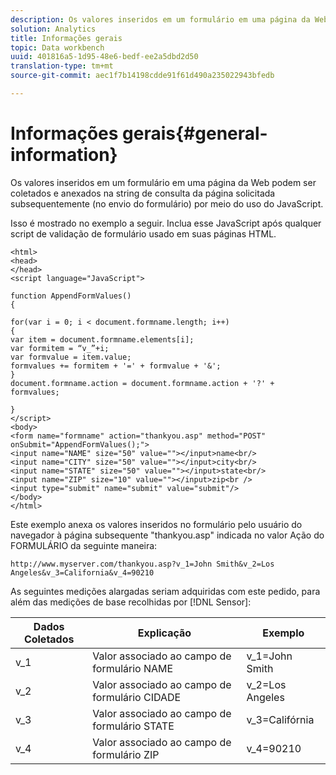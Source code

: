 ```yaml
---
description: Os valores inseridos em um formulário em uma página da Web podem ser coletados e anexados na string de consulta da página solicitada subsequentemente (no envio do formulário) por meio do uso do JavaScript.
solution: Analytics
title: Informações gerais
topic: Data workbench
uuid: 401816a5-1d95-48e6-bedf-ee2a5dbd2d50
translation-type: tm+mt
source-git-commit: aec1f7b14198cdde91f61d490a235022943bfedb

---
```



# Informações gerais{#general-information}

Os valores inseridos em um formulário em uma página da Web podem ser coletados e anexados na string de consulta da página solicitada subsequentemente (no envio do formulário) por meio do uso do JavaScript.

Isso é mostrado no exemplo a seguir. Inclua esse JavaScript após qualquer script de validação de formulário usado em suas páginas HTML.

```
<html> 
<head> 
</head> 
<script language="JavaScript"> 
 
function AppendFormValues() 
{ 
 
for(var i = 0; i < document.formname.length; i++) 
{ 
var item = document.formname.elements[i]; 
var formitem = “v_”+i; 
var formvalue = item.value; 
formvalues += formitem + '=' + formvalue + '&'; 
} 
document.formname.action = document.formname.action + '?' + formvalues; 
 
} 
</script> 
<body> 
<form name="formname" action="thankyou.asp" method="POST" onSubmit="AppendFormValues();"> 
<input name="NAME" size="50" value=""></input>name<br/> 
<input name="CITY" size="50" value=""></input>city<br/> 
<input name="STATE" size="50" value=""></input>state<br/> 
<input name="ZIP" size="10" value=""></input>zip<br /> 
<input type="submit" name="submit" value="submit"/> 
</body> 
</html> 
```

Este exemplo anexa os valores inseridos no formulário pelo usuário do navegador à página subsequente &quot;thankyou.asp&quot; indicada no valor Ação do FORMULÁRIO da seguinte maneira:

```
http://www.myserver.com/thankyou.asp?v_1=John Smith&v_2=Los Angeles&v_3=California&v_4=90210
```

As seguintes medições alargadas seriam adquiridas com este pedido, para além das medições de base recolhidas por [!DNL Sensor]:

| Dados Coletados | Explicação | Exemplo |
|---|---|---|
| v_1 | Valor associado ao campo de formulário NAME | v_1=John Smith |
| v_2 | Valor associado ao campo de formulário CIDADE | v_2=Los Angeles |
| v_3 | Valor associado ao campo de formulário STATE | v_3=Califórnia |
| v_4 | Valor associado ao campo de formulário ZIP | v_4=90210 |

